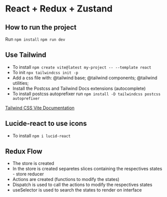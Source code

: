 # React + Redux + Zustand

## How to run the project

Run
`npm install`
`npm run dev`

## Use Tailwind

- To install `npm create vite@latest my-project -- --template react`
- To init `npx tailwindcss init -p`
- Add a css file with:
  @tailwind base;
  @tailwind components;
  @tailwind utilities;
- Install the Postcss and Tailwind Docs extensions (autocomplete)
- To install postcss autoprefixer run `npm install -D tailwindcss postcss autoprefixer`

[Tailwind CSS Vite Documentation](https://tailwindcss.com/docs/guides/vite)

## Lucide-react to use icons

- To install `npm i lucid-react `

## Redux Flow

- The store is created
- In the store is created separetes slices containing the respectives states - store reducer
- Actions are created (functions to modify the states)
- Dispatch is used to call the actions to modify the respectives states
- useSelector is used to search the states to render on interface
